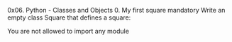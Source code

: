 0x06. Python - Classes and Objects
0. My first square
mandatory
Write an empty class Square that defines a square:

You are not allowed to import any module